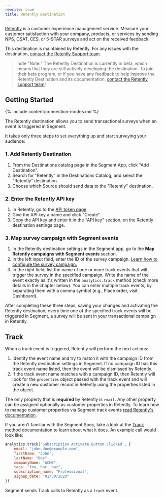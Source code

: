 ```yaml
---
rewrite: true
title: Retently Destination
---
```


[Retently](https://www.retently.com/?utm_source=segmentio&utm_medium=docs&utm_campaign=partners) is a customer experience management service. Measure your customer satisfaction with your company, products, or services by sending NPS, CSAT, CES, or 5-STAR surveys and act on the received feedback.

This destination is maintained by Retently. For any issues with the destination, [contact the Retently Support team](mailto:support@retently.com).

> note "Note:"
> The Retently Destination is currently in beta, which means that they are still actively developing the destination. To join their beta program, or if you have any feedback to help improve the Retently Destination and its documentation, [contact the Retently support team](mailto:support@retently.com)!

## Getting Started

{% include content/connection-modes.md %} 

The Retently destination allows you to send transactional surveys when an event is triggered in Segment. 

It takes only three steps to set everything up and start surveying your audience:

### 1. Add Retently Destination

1. From the Destinations catalog page in the Segment App, click "Add Destination".
2. Search for "Retently" in the Destinations Catalog, and select the "Retently" destination.
3. Choose which Source should send data to the "Retently" destination.

### 2. Enter the Retently API key

1. In Retently, go to the [API token page](https://app.retently.com/settings/api/tokens).
2. Give the API key a name and click "Create".
3. Copy the API key and enter it in the "API key" section, on the Retently destination settings page.

### 3. Map survey campaign with Segment events

1. In the Retently destination settings in the Segment app, go to the **Map Retently campaigns with Segment events** section.
2. In the left input field, enter the ID of the survey campaign. [Learn how to configure the survey campaign.](https://help.retently.com/en/articles/4097690-set-up-segment-transactional-email-surveys)
3. In the right field, list the name of one or more track events that will trigger the survey in the specified campaign. Write the name of the event exactly as it's written in the `analytics.track` method (check more details in the chapter below). You can enter multiple track events, by separating them with a comma symbol (e.g., Place order, visit Dashboard).

After completing these three steps, saving your changes and activating the Retently destination, every time one of the specified track events will be triggered in Segment, a survey will be sent in your transactional campaign in Retently.


## Track

When a track event is triggered, Retently will perform the next actions:

1. Identify the event name and try to match it with the campaign ID from the Retently destination settings in Segment. If no campaign ID has this track event name listed, then the event will be dismissed by Retently. 
2. If the track event name matches with a campaign ID, then Retently will look for the `properties` object passed with the track event and will create a new customer record in Retently using the properties listed in the object.

The only property that is **required** by Retently is `email`. Any other property can be assigned optionally as customer properties in Retently. To learn how to manage customer properties via Segment track events [read Retently's documentation](https://help.retently.com/en/articles/4097690-set-up-segment-transactional-email-surveys).

If you aren't familiar with the Segment Spec, take a look at the [Track method documentation](https://segment.com/docs/connections/spec/track/) to learn about what it does. An example call would look like:

```js
analytics.track('Subscription Activate Button Clicked', {
    email: "john.doe@example.com",
    firstName: "John",
    lastName: "Doe",
    companyName: "ACME",
    tags: "foo, bar, baz",
    subscription_name: "Professional",
    signup_date: "01/30/2020"
})
```

Segment sends Track calls to Retently as a `track` event.
